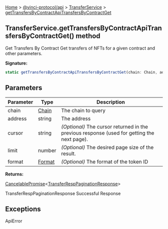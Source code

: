 [Home](./index.md) &gt; [@vinci-protocol/api](./api.md) &gt; [TransferService](./api.transferservice.md) &gt; [getTransfersByContractApiTransfersByContractGet](./api.transferservice.gettransfersbycontractapitransfersbycontractget.md)

## TransferService.getTransfersByContractApiTransfersByContractGet() method

Get Transfers By Contract Get transfers of NFTs for a given contract and other parameters.

<b>Signature:</b>

```typescript
static getTransfersByContractApiTransfersByContractGet(chain: Chain, address: string, cursor?: string, limit?: number, format?: Format): CancelablePromise<TransferRespPaginationResponse>;
```

## Parameters

| Parameter | Type                      | Description                                                                                      |
| --------- | ------------------------- | ------------------------------------------------------------------------------------------------ |
| chain     | [Chain](./api.chain.md)   | The chain to query                                                                               |
| address   | string                    | The address                                                                                      |
| cursor    | string                    | <i>(Optional)</i> The cursor returned in the previous response (used for getting the next page). |
| limit     | number                    | <i>(Optional)</i> The desired page size of the result.                                           |
| format    | [Format](./api.format.md) | <i>(Optional)</i> The format of the token ID                                                     |

<b>Returns:</b>

[CancelablePromise](./api.cancelablepromise.md)<!-- -->&lt;[TransferRespPaginationResponse](./api.transferresppaginationresponse.md)<!-- -->&gt;

TransferRespPaginationResponse Successful Response

## Exceptions

ApiError
